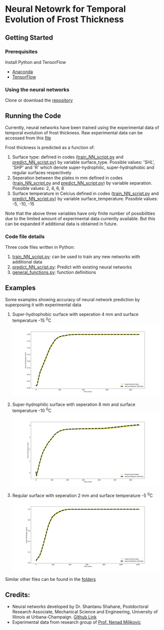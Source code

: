 # Neural Netowrk for Temporal Evolution of Frost Thickness

## Getting Started

### Prerequisites

Install Python and TensorFlow

* [Anaconda](https://www.anaconda.com/products/individual)
* [TensorFlow](https://www.tensorflow.org/install)

### Using the neural networks
Clone or download the [repository](https://github.com/shahaneshantanu/frost-thickness-neural-network)

## Running the Code
Currently, neural networks have been trained using the experimental data of temporal evolution of frost thickness. Raw experimental data can be accessed from this [file](https://github.com/shahaneshantanu/frost-thickness-neural-network/blob/master/Neural%20Networks/Raw%20Data.xlsx)

Frost thickness is predicted as a function of:

1. Surface type: defined in codes ([train_NN_script.py](https://github.com/shahaneshantanu/frost-thickness-neural-network/blob/master/train_NN_script.py) and [predict_NN_script.py](https://github.com/shahaneshantanu/frost-thickness-neural-network/blob/master/predict_NN_script.py)) by variable surface_type. Possible values: 'SHL', 'SHP' and 'R' which denote super-hydrophilic, super-hydrophobic and regular surfaces respectively
2. Seperation between the plates in mm defined in codes ([train_NN_script.py](https://github.com/shahaneshantanu/frost-thickness-neural-network/blob/master/train_NN_script.py) and [predict_NN_script.py](https://github.com/shahaneshantanu/frost-thickness-neural-network/blob/master/predict_NN_script.py)) by variable separation. Possible values: 2, 4, 6, 8
3. Surface temperature in Celcius defined in codes ([train_NN_script.py](https://github.com/shahaneshantanu/frost-thickness-neural-network/blob/master/train_NN_script.py) and [predict_NN_script.py](https://github.com/shahaneshantanu/frost-thickness-neural-network/blob/master/predict_NN_script.py)) by variable surface_temperature. Possible values: -5, -10, -15

Note that the above three variables have only finite number of possibilities due to the limited amount of experimental data currently available. But this can be expanded if additional data is obtained in future.

### Code file details
Three code files written in Python:

1. [train_NN_script.py](https://github.com/shahaneshantanu/frost-thickness-neural-network/blob/master/train_NN_script.py): can be used to train any new networks with additional data
2. [predict_NN_script.py](https://github.com/shahaneshantanu/frost-thickness-neural-network/blob/master/predict_NN_script.py): Predict with existing neural networks
3. [general_functions.py](https://github.com/shahaneshantanu/frost-thickness-neural-network/blob/master/general_functions.py): function definitions

## Examples

Some examples showing accuracy of neural network prediction by superposing it with experimental data

1. Super-hydrophobic surface with seperation 4 mm and surface temperature -15 <sup>0</sup>C
![](https://github.com/shahaneshantanu/frost-thickness-neural-network/blob/master/Neural%20Networks/SHP_4mm_-15C%20Time%5Bmin%5D/superposed.png)

2. Super-hydrophilic surface with seperation 8 mm and surface temperature -10 <sup>0</sup>C
![](https://github.com/shahaneshantanu/frost-thickness-neural-network/blob/master/Neural%20Networks/SHL_8mm_10C/superposed.png)

3. Regular surface with seperation 2 mm and surface temperature -5 <sup>0</sup>C
![](https://github.com/shahaneshantanu/frost-thickness-neural-network/blob/master/Neural%20Networks/R_2mm_-5C%20%5Bmin%5D/superposed.png)

Similar other files can be found in the [folders](https://github.com/shahaneshantanu/frost-thickness-neural-network/tree/master/Neural%20Networks)

## Credits:

* Neural networks developed by Dr. Shantanu Shahane, Postdoctoral Research Associate, Mechanical Science and Engineering, University of Illinois at Urbana-Champaign. [Github Link](https://github.com/shahaneshantanu)
* Experimental data from research group of [Prof. Nenad Miljkovic](http://etrl.mechanical.illinois.edu/)
